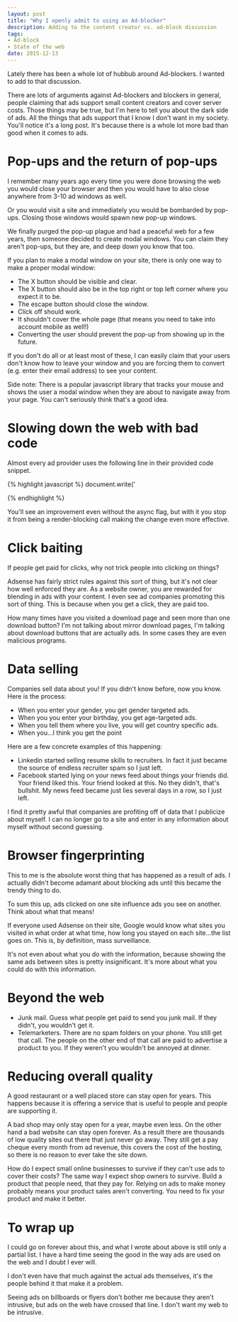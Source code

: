 ```yaml
---
layout: post
title: "Why I openly admit to using an Ad-blocker"
description: Adding to the content creator vs. ad-block discussion
tags:
- Ad-block
- State of the web
date: 2015-12-13
---
```


Lately there has been a whole lot of hubbub around Ad-blockers. I wanted to add to that discussion.

There are lots of arguments against Ad-blockers and blockers in general, people claiming that ads support small content creators and cover server costs. Those things may be true, but I'm here to tell you about the dark side of ads. All the things that ads support that I know I don't want in my society. You'll notice it's a long post. It's because there is a whole lot more bad than good when it comes to ads.

# Pop-ups and the return of pop-ups

I remember many years ago every time you were done browsing the web you would close your browser and then you would have to also close anywhere from 3-10 ad windows as well.

Or you would visit a site and immediately you would be bombarded by pop-ups. Closing those windows would spawn new pop-up windows.

We finally purged the pop-up plague and had a peaceful web for a few years, then someone decided to create modal windows. You can claim they aren't pop-ups, but they are, and deep down you know that too.

If you plan to make a modal window on your site, there is only one way to make a proper modal window:

- The X button should be visible and clear.
- The X button should also be in the top right or top left corner where you expect it to be.
- The escape button should close the window.
- Click off should work.
- It shouldn't cover the whole page (that means you need to take into account mobile as well!)
- Converting the user should prevent the pop-up from showing up in the future.

If you don't do all or at least most of these, I can easily claim that your users don't know how to leave your window and you are forcing them to convert (e.g. enter their email address) to see your content.

Side note: There is a popular javascript library that tracks your mouse and shows the user a modal window when they are about to navigate away from your page. You can't seriously think that's a good idea.

# Slowing down the web with bad code

Almost every ad provider uses the following line in their provided code snippet.

{% highlight javascript %}
document.write('<script src="'+src_file+'" type="text/javascript"></scr' + 'ipt>')
{% endhighlight %}

Why not just write to the DOM directly? Why not make it async? It's definitely not required content. Why slow down load time for no reason? I only see negatives of doing it this way.

{% highlight html %}
<script type="text/javascript" src="src_file.js" async></script>
{% endhighlight %}

You'll see an improvement even without the async flag, but with it you stop it from being a render-blocking call making the change even more effective.

# Click baiting

If people get paid for clicks, why not trick people into clicking on things?

Adsense has fairly strict rules against this sort of thing, but it's not clear how well enforced they are. As a website owner, you are rewarded for blending in ads with your content. I even see ad companies promoting this sort of thing. This is because when you get a click, they are paid too.

How many times have you visited a download page and seen more than one download button? I'm not talking about mirror download pages, I'm talking about download buttons that are actually ads. In some cases they are even malicious programs.

# Data selling

Companies sell data about you! If you didn't know before, now you know. Here is the process:

- When you enter your gender, you get gender targeted ads.
- When you you enter your birthday, you get age-targeted ads.
- When you tell them where you live, you will get country specific ads.
- When you...I think you get the point

Here are a few concrete examples of this happening:
- Linkedin started selling resume skills to recruiters. In fact it just became the source of endless recruiter spam so I just left.
- Facebook started lying on your news feed about things your friends did. Your friend liked this. Your friend looked at this. No they didn't, that's bullshit. My news feed became just lies several days in a row, so I just left.

I find it pretty awful that companies are profiting off of data that I publicize about myself. I can no longer go to a site and enter in any information about myself without second guessing.

# Browser fingerprinting

This to me is the absolute worst thing that has happened as a result of ads. I actually didn't become adamant about blocking ads until this became the trendy thing to do.

To sum this up, ads clicked on one site influence ads you see on another. Think about what that means!

If everyone used Adsense on their site, Google would know what sites you visited in what order at what time, how long you stayed on each site...the list goes on. This is, by definition, mass surveillance.

It's not even about what you do with the information, because showing the same ads between sites is pretty insignificant. It's more about what you could do with this information.

# Beyond the web

- Junk mail. Guess what people get paid to send you junk mail. If they didn't, you wouldn't get it.
- Telemarketers. There are no spam folders on your phone. You still get that call. The people on the other end of that call are paid to advertise a product to you. If they weren't you wouldn't be annoyed at dinner.

# Reducing overall quality

A good restaurant or a well placed store can stay open for years. This happens because it is offering a service that is useful to people and people are supporting it.

A bad shop may only stay open for a year, maybe even less. On the other hand a bad website can stay open forever. As a result there are thousands of low quality sites out there that just never go away. They still get a pay cheque every month from ad revenue, this covers the cost of the hosting, so there is no reason to ever take the site down.

How do I expect small online businesses to survive if they can't use ads to cover their costs? The same way I expect shop owners to survive. Build a product that people need, that they pay for. Relying on ads to make money probably means your product sales aren't converting. You need to fix your product and make it better.

# To wrap up

I could go on forever about this, and what I wrote about above is still only a partial list. I have a hard time seeing the good in the way ads are used on the web and I doubt I ever will.

I don't even have that much against the actual ads themselves, it's the people behind it that make it a problem.

Seeing ads on billboards or flyers don't bother me because they aren't intrusive, but ads on the web have crossed that line. I don't want my web to be intrusive.